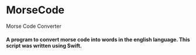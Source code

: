 # MorseCode
Morse Code Converter


#### A program to convert morse code into words in the english language. This script was written using Swift.
